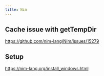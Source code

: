 ```yaml
---
title: Nim
---
```


## Cache issue with getTempDir

<https://github.com/nim-lang/Nim/issues/15279>

## Setup

<https://nim-lang.org/install_windows.html>
